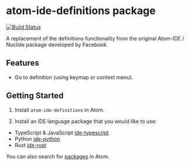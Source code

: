 # atom-ide-definitions package

[![Build Status](https://api.travis-ci.org/atom-ide-community/atom-ide-definitions.png)](https://travis-ci.org/atom-ide-community/atom-ide-definitions)

A replacement of the definitions functionality from the original Atom-IDE / Nuclide package developed by Facebook.

## Features

* Go to definition (using keymap or context menu).

## Getting Started

1. Install `atom-ide-definitions` in Atom.

2. Install an IDE language package that you would like to use:
  * TypeScript & JavaScript [ide-typescript](https://atom.io/packages/ide-typescript)
  * Python [ide-python](https://atom.io/packages/ide-python)
  * Rust [ide-rust](hhttps://atom.io/packages/ide-rust)

  You can also search for [packages](https://atom.io/packages/search?q=IDE) in Atom.

